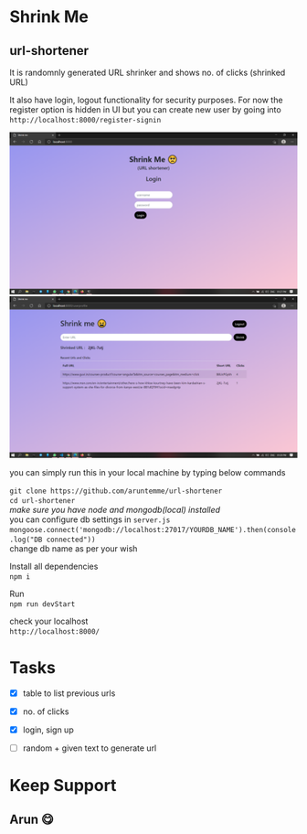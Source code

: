 # Shrink Me

## url-shortener 

It is randomnly generated URL shrinker and shows no. of clicks (shrinked URL)

It also have login, logout functionality for security purposes.
For now the register option is hidden in UI but you can create new user by going into ```http://localhost:8000/register-signin```


![schreenshot1](screenshots/one.png "Login")
<br>
![schreenshot2](screenshots/two.png "Home")

you can simply run this in your local machine by typing below commands

```git clone https://github.com/aruntemme/url-shortener```<br>
```cd url-shortener```<br>
*make sure you have node and mongodb(local) installed*<br>
you can configure db settings in ```server.js``` <br>
```mongoose.connect('mongodb://localhost:27017/YOURDB_NAME').then(console.log("DB connected"))```<br>
change db name as per your wish<br>

Install all dependencies<br>
```npm i```<br>

Run <br>
```npm run devStart```<br>

check your localhost<br>
```http://localhost:8000/```<br>

# Tasks

- [x] table to list previous urls
- [x] no. of clicks
- [x] login, sign up
- [ ] random + given text to generate url


# Keep Support

## Arun 😋
